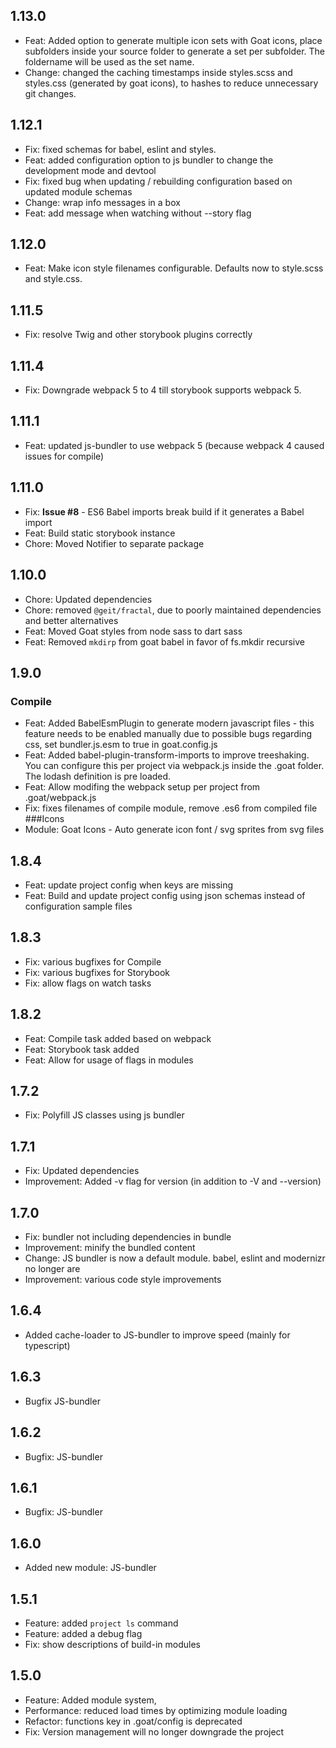 ## 1.13.0
- Feat: Added option to generate multiple icon sets with Goat icons, place subfolders inside your source folder to generate a set per subfolder. The foldername will be used as the set name.
- Change: changed the caching timestamps inside styles.scss and styles.css (generated by goat icons), to hashes to reduce unnecessary git changes.

## 1.12.1
- Fix: fixed schemas for babel, eslint and styles.
- Feat: added configuration option to js bundler to change the development mode and devtool
- Fix: fixed bug when updating / rebuilding configuration based on updated module schemas
- Change: wrap info messages in a box
- Feat: add message when watching without --story flag

## 1.12.0
- Feat: Make icon style filenames configurable. Defaults now to style.scss and style.css.

## 1.11.5
- Fix: resolve Twig and other storybook plugins correctly

## 1.11.4
- Fix: Downgrade webpack 5 to 4 till storybook supports webpack 5.

## 1.11.1
- Feat: updated js-bundler to use webpack 5 (because webpack 4 caused issues for compile)

## 1.11.0
- Fix: **Issue #8** - ES6 Babel imports break build if it generates a Babel import
- Feat: Build static storybook instance
- Chore: Moved Notifier to separate package

## 1.10.0
- Chore: Updated dependencies
- Chore: removed `@geit/fractal`, due to poorly maintained dependencies and better alternatives
- Feat: Moved Goat styles from node sass to dart sass
- Feat: Removed `mkdirp` from goat babel in favor of fs.mkdir recursive

## 1.9.0
### Compile
- Feat: Added BabelEsmPlugin to generate modern javascript files - this feature needs to be enabled manually due to possible bugs regarding css, set bundler.js.esm to true in goat.config.js
- Feat: Added babel-plugin-transform-imports to improve treeshaking. You can configure this per project via webpack.js inside the .goat folder. The lodash definition is pre loaded.
- Feat: Allow modifing the webpack setup per project from .goat/webpack.js
- Fix: fixes filenames of compile module, remove .es6 from compiled file
###Icons
- Module: Goat Icons - Auto generate icon font / svg sprites from svg files 

## 1.8.4
- Feat: update project config when keys are missing
- Feat: Build and update project config using json schemas instead of configuration sample files

## 1.8.3
- Fix: various bugfixes for Compile
- Fix: various bugfixes for Storybook
- Fix: allow flags on watch tasks

## 1.8.2
- Feat: Compile task added based on webpack
- Feat: Storybook task added
- Feat: Allow for usage of flags in modules

## 1.7.2
- Fix: Polyfill JS classes using js bundler

## 1.7.1
- Fix: Updated dependencies
- Improvement: Added -v flag for version (in addition to -V and --version)

## 1.7.0
- Fix: bundler not including dependencies in bundle
- Improvement: minify the bundled content
- Change: JS bundler is now a default module. babel, eslint and modernizr no longer are
- Improvement: various code style improvements

## 1.6.4
- Added cache-loader to JS-bundler to improve speed (mainly for typescript)

## 1.6.3
- Bugfix JS-bundler

## 1.6.2
- Bugfix: JS-bundler

## 1.6.1
- Bugfix: JS-bundler

## 1.6.0
- Added new module: JS-bundler

## 1.5.1
- Feature: added `project ls` command
- Feature: added a debug flag
- Fix: show descriptions of build-in modules

## 1.5.0
- Feature: Added module system, 
- Performance: reduced load times by optimizing module loading
- Refactor: functions key in .goat/config is deprecated
- Fix: Version management will no longer downgrade the project
